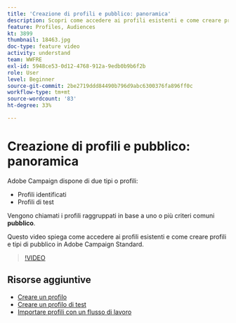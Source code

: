```yaml
---
title: 'Creazione di profili e pubblico: panoramica'
description: Scopri come accedere ai profili esistenti e come creare profili e tipi di pubblico.
feature: Profiles, Audiences
kt: 3899
thumbnail: 18463.jpg
doc-type: feature video
activity: understand
team: WWFRE
exl-id: 5948ce53-0d12-4768-912a-9edb0b9b6f2b
role: User
level: Beginner
source-git-commit: 2be2719ddd84490b796d9abc6300376fa896ff0c
workflow-type: tm+mt
source-wordcount: '83'
ht-degree: 33%

---
```


# Creazione di profili e pubblico: panoramica

Adobe Campaign dispone di due tipi o profili:

* Profili identificati
* Profili di test

Vengono chiamati i profili raggruppati in base a uno o più criteri comuni **pubblico**.

Questo video spiega come accedere ai profili esistenti e come creare profili e tipi di pubblico in Adobe Campaign Standard.

>[!VIDEO](https://video.tv.adobe.com/v/18463/?quality=12)

## Risorse aggiuntive

* [Creare un profilo](/help/profiles-and-audiences/creating-a-profile.md)
* [Creare un profilo di test](/help/profiles-and-audiences/test-profiles.md)
* [Importare profili con un flusso di lavoro](/help/managing-processes-and-data/importing-profiles.md)
